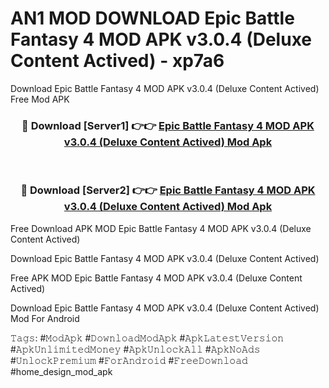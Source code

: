 # AN1 MOD DOWNLOAD Epic Battle Fantasy 4 MOD APK v3.0.4 (Deluxe Content Actived) - xp7a6
Download Epic Battle Fantasy 4 MOD APK v3.0.4 (Deluxe Content Actived) Free Mod APK

<div align="center">
<h3>🔴 Download [Server1] 👉👉 <a href="https://apk-comot.site?title=Epic_Battle_Fantasy_4_MOD_APK_v3.0.4_(Deluxe_Content_Actived)">Epic Battle Fantasy 4 MOD APK v3.0.4 (Deluxe Content Actived) Mod Apk</a></h3><br>

<h3>🔴 Download [Server2] 👉👉 <a href="https://apk-comot.site?title=Epic_Battle_Fantasy_4_MOD_APK_v3.0.4_(Deluxe_Content_Actived)">Epic Battle Fantasy 4 MOD APK v3.0.4 (Deluxe Content Actived) Mod Apk</a></h3>
</div>


Free Download APK MOD Epic Battle Fantasy 4 MOD APK v3.0.4 (Deluxe Content Actived)

Download Epic Battle Fantasy 4 MOD APK v3.0.4 (Deluxe Content Actived) 

Free APK MOD Epic Battle Fantasy 4 MOD APK v3.0.4 (Deluxe Content Actived) 

Download Epic Battle Fantasy 4 MOD APK v3.0.4 (Deluxe Content Actived) Mod For Android

𝚃𝚊𝚐𝚜: #𝙼𝚘𝚍𝙰𝚙𝚔 #𝙳𝚘𝚠𝚗𝚕𝚘𝚊𝚍𝙼𝚘𝚍𝙰𝚙𝚔 #𝙰𝚙𝚔𝙻𝚊𝚝𝚎𝚜𝚝𝚅𝚎𝚛𝚜𝚒𝚘𝚗 #𝙰𝚙𝚔𝚄𝚗𝚕𝚒𝚖𝚒𝚝𝚎𝚍𝙼𝚘𝚗𝚎𝚢 #𝙰𝚙𝚔𝚄𝚗𝚕𝚘𝚌𝚔𝙰𝚕𝚕 #𝙰𝚙𝚔𝙽𝚘𝙰𝚍𝚜 #𝚄𝚗𝚕𝚘𝚌𝚔𝙿𝚛𝚎𝚖𝚒𝚞𝚖 #𝙵𝚘𝚛𝙰𝚗𝚍𝚛𝚘𝚒𝚍 #𝙵𝚛𝚎𝚎𝙳𝚘𝚠𝚗𝚕𝚘𝚊𝚍 #home_design_mod_apk
